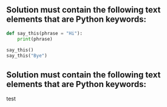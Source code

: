 
## Solution **must** contain the following text elements that are Python keywords:  

```python
def say_this(phrase = "Hi"):  
    print(phrase)
        
say_this()
say_this("Bye")

```
## Solution **must** contain the following text elements that are Python keywords:  


test
